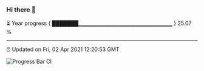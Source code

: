 ### Hi there 👋

⏳ Year progress { ███████▁▁▁▁▁▁▁▁▁▁▁▁▁▁▁▁▁▁▁▁▁▁▁ } 25.07 %

---

⏰ Updated on Fri, 02 Apr 2021 12:20:53 GMT

![Progress Bar CI](https://github.com/liununu/liununu/workflows/Progress%20Bar%20CI/badge.svg)
